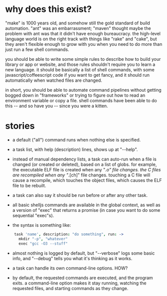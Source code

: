 

# why does this exist?

"make" is 1000 years old, and somehow still the gold standard of build
automation. "ant" was an embarrassment; "maven" thought maybe the problem with
ant was that it didn't have enough bureaucracy. the high-level language world
is on the right track with things like "rake" and "cake", but they aren't
flexible enough to grow with you when you need to do more than just run a few
shell commands.

you should be able to write some simple rules to describe how to build your
library or app or website, and those rules shouldn't require you to learn a
new language. it should be basically a list of shell commands, with some
javascript/coffeescript code if you want to get fancy, and it should run
automatically when watched files are changed.

in short, you should be able to automate command pipelines without getting
bogged down in "frameworks" or trying to figure out how to read an environment
variable or copy a file. shell commands have been able to do this -- and so
have you -- since you were a kitten.

# stories

- a default ("all") command runs when nothing else is specified.

- a task list, with help (description) lines, shows up at "--help".

- instead of manual dependency lists, a task can auto-run when a file is
  changed (or created or deleted), based on a list of globs. for example,
  the executable ELF file is created when any "*.o" file changes. the C
  files are recompiled when any "*.[ch]" file changes. touching a C file
  will cause a recompile, which touches the object files, which causes the
  ELF file to be rebuilt.

- a task can also say it should be run before or after any other task.

- all basic shelljs commands are available in the global context, as well as
  a version of "exec" that returns a promise (in case you want to do some
  sequential "exec"s).

- the syntax is something like:

```coffeescript
    task 'name', description: "do something", run: ->
      mkdir "-p", "whatever"
      exec "gcc -O3 --stuff"
```

- almost nothing is logged by default, but "--verbose" logs some basic info,
  and "--debug" tells you what it's thinking as it works.

- a task can handle its own command-line options. HOW?

- by default, the requested commands are executed, and the program exits.
  a command-line option makes it stay running, watching the requested files,
  and starting commands as they change.
